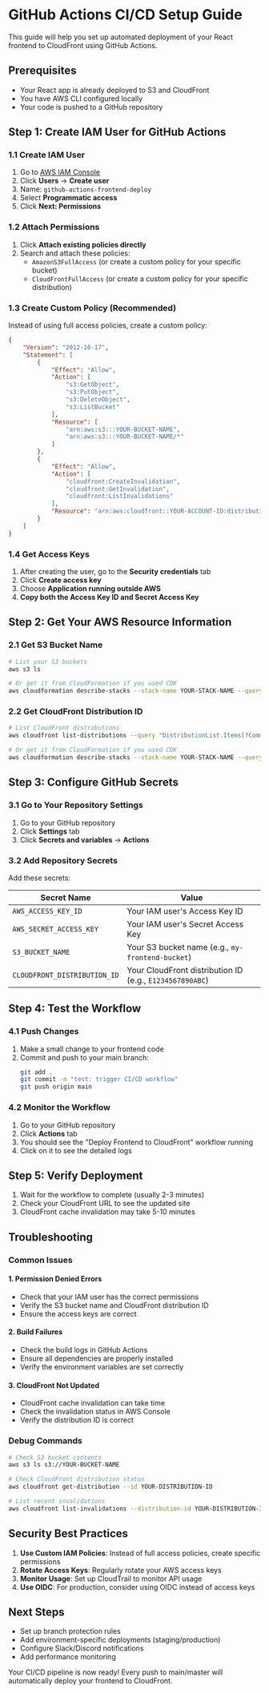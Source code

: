 # GitHub Actions CI/CD Setup Guide

This guide will help you set up automated deployment of your React frontend to CloudFront using GitHub Actions.

## Prerequisites

- Your React app is already deployed to S3 and CloudFront
- You have AWS CLI configured locally
- Your code is pushed to a GitHub repository

## Step 1: Create IAM User for GitHub Actions

### 1.1 Create IAM User
1. Go to [AWS IAM Console](https://console.aws.amazon.com/iam/)
2. Click **Users** → **Create user**
3. Name: `github-actions-frontend-deploy`
4. Select **Programmatic access**
5. Click **Next: Permissions**

### 1.2 Attach Permissions
1. Click **Attach existing policies directly**
2. Search and attach these policies:
   - `AmazonS3FullAccess` (or create a custom policy for your specific bucket)
   - `CloudFrontFullAccess` (or create a custom policy for your specific distribution)

### 1.3 Create Custom Policy (Recommended)
Instead of using full access policies, create a custom policy:

```json
{
    "Version": "2012-10-17",
    "Statement": [
        {
            "Effect": "Allow",
            "Action": [
                "s3:GetObject",
                "s3:PutObject",
                "s3:DeleteObject",
                "s3:ListBucket"
            ],
            "Resource": [
                "arn:aws:s3:::YOUR-BUCKET-NAME",
                "arn:aws:s3:::YOUR-BUCKET-NAME/*"
            ]
        },
        {
            "Effect": "Allow",
            "Action": [
                "cloudfront:CreateInvalidation",
                "cloudfront:GetInvalidation",
                "cloudfront:ListInvalidations"
            ],
            "Resource": "arn:aws:cloudfront::YOUR-ACCOUNT-ID:distribution/YOUR-DISTRIBUTION-ID"
        }
    ]
}
```

### 1.4 Get Access Keys
1. After creating the user, go to the **Security credentials** tab
2. Click **Create access key**
3. Choose **Application running outside AWS**
4. **Copy both the Access Key ID and Secret Access Key**

## Step 2: Get Your AWS Resource Information

### 2.1 Get S3 Bucket Name
```bash
# List your S3 buckets
aws s3 ls

# Or get it from CloudFormation if you used CDK
aws cloudformation describe-stacks --stack-name YOUR-STACK-NAME --query "Stacks[0].Outputs[?OutputKey=='S3BucketName'].OutputValue" --output text
```

### 2.2 Get CloudFront Distribution ID
```bash
# List CloudFront distributions
aws cloudfront list-distributions --query "DistributionList.Items[?Comment=='YOUR-DISTRIBUTION-COMMENT'].Id" --output text

# Or get it from CloudFormation if you used CDK
aws cloudformation describe-stacks --stack-name YOUR-STACK-NAME --query "Stacks[0].Outputs[?OutputKey=='CloudFrontDistributionId'].OutputValue" --output text
```

## Step 3: Configure GitHub Secrets

### 3.1 Go to Your Repository Settings
1. Go to your GitHub repository
2. Click **Settings** tab
3. Click **Secrets and variables** → **Actions**

### 3.2 Add Repository Secrets
Add these secrets:

| Secret Name | Value |
|-------------|-------|
| `AWS_ACCESS_KEY_ID` | Your IAM user's Access Key ID |
| `AWS_SECRET_ACCESS_KEY` | Your IAM user's Secret Access Key |
| `S3_BUCKET_NAME` | Your S3 bucket name (e.g., `my-frontend-bucket`) |
| `CLOUDFRONT_DISTRIBUTION_ID` | Your CloudFront distribution ID (e.g., `E1234567890ABC`) |

## Step 4: Test the Workflow

### 4.1 Push Changes
1. Make a small change to your frontend code
2. Commit and push to your main branch:
   ```bash
   git add .
   git commit -m "test: trigger CI/CD workflow"
   git push origin main
   ```

### 4.2 Monitor the Workflow
1. Go to your GitHub repository
2. Click **Actions** tab
3. You should see the "Deploy Frontend to CloudFront" workflow running
4. Click on it to see the detailed logs

## Step 5: Verify Deployment

1. Wait for the workflow to complete (usually 2-3 minutes)
2. Check your CloudFront URL to see the updated site
3. CloudFront cache invalidation may take 5-10 minutes

## Troubleshooting

### Common Issues

#### 1. Permission Denied Errors
- Check that your IAM user has the correct permissions
- Verify the S3 bucket name and CloudFront distribution ID
- Ensure the access keys are correct

#### 2. Build Failures
- Check the build logs in GitHub Actions
- Ensure all dependencies are properly installed
- Verify the environment variables are set correctly

#### 3. CloudFront Not Updated
- CloudFront cache invalidation can take time
- Check the invalidation status in AWS Console
- Verify the distribution ID is correct

### Debug Commands

```bash
# Check S3 bucket contents
aws s3 ls s3://YOUR-BUCKET-NAME

# Check CloudFront distribution status
aws cloudfront get-distribution --id YOUR-DISTRIBUTION-ID

# List recent invalidations
aws cloudfront list-invalidations --distribution-id YOUR-DISTRIBUTION-ID
```

## Security Best Practices

1. **Use Custom IAM Policies**: Instead of full access policies, create specific permissions
2. **Rotate Access Keys**: Regularly rotate your AWS access keys
3. **Monitor Usage**: Set up CloudTrail to monitor API usage
4. **Use OIDC**: For production, consider using OIDC instead of access keys

## Next Steps

- Set up branch protection rules
- Add environment-specific deployments (staging/production)
- Configure Slack/Discord notifications
- Add performance monitoring

Your CI/CD pipeline is now ready! Every push to main/master will automatically deploy your frontend to CloudFront. 